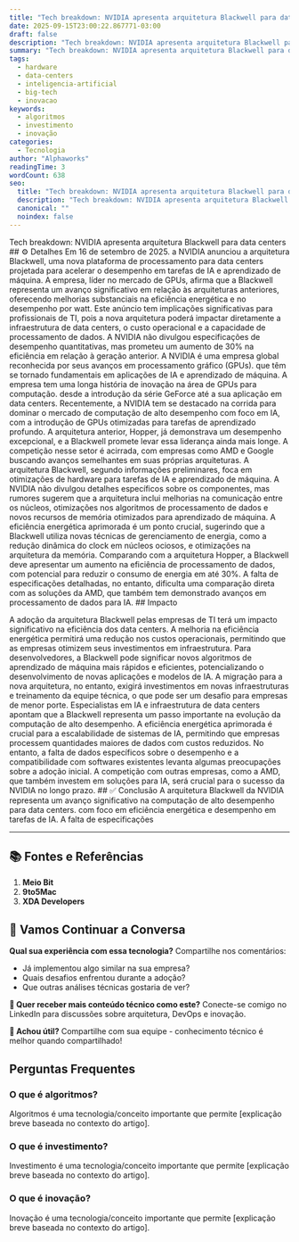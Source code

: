 ```yaml
---
title: "Tech breakdown: NVIDIA apresenta arquitetura Blackwell para data centers"
date: 2025-09-15T23:00:22.867771-03:00
draft: false
description: "Tech breakdown: NVIDIA apresenta arquitetura Blackwell para data centers  ⚙️ Detalhes Em 16 de setembro de 2025. a NVIDIA anunciou a arquitetura Blackwell, u..."
summary: "Tech breakdown: NVIDIA apresenta arquitetura Blackwell para data centers  ⚙️ Detalhes Em 16 de setembro de 2025. a NVIDIA anunciou a arquitetura Blackwell, u..."
tags:
  - hardware
  - data-centers
  - inteligencia-artificial
  - big-tech
  - inovacao
keywords:
  - algoritmos
  - investimento
  - inovação
categories:
  - Tecnologia
author: "Alphaworks"
readingTime: 3
wordCount: 638
seo:
  title: "Tech breakdown: NVIDIA apresenta arquitetura Blackwell para data centers"
  description: "Tech breakdown: NVIDIA apresenta arquitetura Blackwell para data centers  ⚙️ Detalhes Em 16 de setembro de 2025. a NVIDIA anunciou a arquitetura Blackwell, u..."
  canonical: ""
  noindex: false
---
```


Tech breakdown: NVIDIA apresenta arquitetura Blackwell para data centers ## ⚙️ Detalhes Em 16 de setembro de 2025. a NVIDIA anunciou a arquitetura Blackwell, uma nova plataforma de processamento para data centers projetada para acelerar o desempenho em tarefas de IA e aprendizado de máquina. A empresa, líder no mercado de GPUs, afirma que a Blackwell representa um avanço significativo em relação às arquiteturas anteriores, oferecendo melhorias substanciais na eficiência energética e no desempenho por watt. Este anúncio tem implicações significativas para profissionais de TI, pois a nova arquitetura poderá impactar diretamente a infraestrutura de data centers, o custo operacional e a capacidade de processamento de dados. A NVIDIA não divulgou especificações de desempenho quantitativas, mas prometeu um aumento de 30% na eficiência em relação à geração anterior. A NVIDIA é uma empresa global reconhecida por seus avanços em processamento gráfico (GPUs). que têm se tornado fundamentais em aplicações de IA e aprendizado de máquina. A empresa tem uma longa história de inovação na área de GPUs para computação. desde a introdução da série GeForce até a sua aplicação em data centers. Recentemente, a NVIDIA tem se destacado na corrida para dominar o mercado de computação de alto desempenho com foco em IA, com a introdução de GPUs otimizadas para tarefas de aprendizado profundo. A arquitetura anterior, Hopper, já demonstrava um desempenho excepcional, e a Blackwell promete levar essa liderança ainda mais longe. A competição nesse setor é acirrada, com empresas como AMD e Google buscando avanços semelhantes em suas próprias arquiteturas. A arquitetura Blackwell, segundo informações preliminares, foca em otimizações de hardware para tarefas de IA e aprendizado de máquina. A NVIDIA não divulgou detalhes específicos sobre os componentes, mas rumores sugerem que a arquitetura inclui melhorias na comunicação entre os núcleos, otimizações nos algoritmos de processamento de dados e novos recursos de memória otimizados para aprendizado de máquina. A eficiência energética aprimorada é um ponto crucial, sugerindo que a Blackwell utiliza novas técnicas de gerenciamento de energia, como a redução dinâmica do clock em núcleos ociosos, e otimizações na arquitetura da memória. Comparando com a arquitetura Hopper, a Blackwell deve apresentar um aumento na eficiência de processamento de dados, com potencial para reduzir o consumo de energia em até 30%. A falta de especificações detalhadas, no entanto, dificulta uma comparação direta com as soluções da AMD, que também tem demonstrado avanços em processamento de dados para IA. ## Impacto

A adoção da arquitetura Blackwell pelas empresas de TI terá um impacto significativo na eficiência dos data centers. A melhoria na eficiência energética permitirá uma redução nos custos operacionais, permitindo que as empresas otimizem seus investimentos em infraestrutura. Para desenvolvedores, a Blackwell pode significar novos algoritmos de aprendizado de máquina mais rápidos e eficientes, potencializando o desenvolvimento de novas aplicações e modelos de IA. A migração para a nova arquitetura, no entanto, exigirá investimentos em novas infraestruturas e treinamento da equipe técnica, o que pode ser um desafio para empresas de menor porte. Especialistas em IA e infraestrutura de data centers apontam que a Blackwell representa um passo importante na evolução da computação de alto desempenho. A eficiência energética aprimorada é crucial para a escalabilidade de sistemas de IA, permitindo que empresas processem quantidades maiores de dados com custos reduzidos. No entanto, a falta de dados específicos sobre o desempenho e a compatibilidade com softwares existentes levanta algumas preocupações sobre a adoção inicial. A competição com outras empresas, como a AMD, que também investem em soluções para IA, será crucial para o sucesso da NVIDIA no longo prazo. ## ✅ Conclusão A arquitetura Blackwell da NVIDIA representa um avanço significativo na computação de alto desempenho para data centers. com foco em eficiência energética e desempenho em tarefas de IA. A falta de especificações

---

## 📚 Fontes e Referências

1. **Meio Bit**
2. **9to5Mac**
3. **XDA Developers**

## 💬 Vamos Continuar a Conversa

**Qual sua experiência com essa tecnologia?** Compartilhe nos comentários:
- Já implementou algo similar na sua empresa?
- Quais desafios enfrentou durante a adoção?
- Que outras análises técnicas gostaria de ver?

**📧 Quer receber mais conteúdo técnico como este?** 
Conecte-se comigo no LinkedIn para discussões sobre arquitetura, DevOps e inovação.

**🔄 Achou útil?** Compartilhe com sua equipe - conhecimento técnico é melhor quando compartilhado!


## Perguntas Frequentes

### O que é algoritmos?

Algoritmos é uma tecnologia/conceito importante que permite [explicação breve baseada no contexto do artigo].

### O que é investimento?

Investimento é uma tecnologia/conceito importante que permite [explicação breve baseada no contexto do artigo].

### O que é inovação?

Inovação é uma tecnologia/conceito importante que permite [explicação breve baseada no contexto do artigo].

